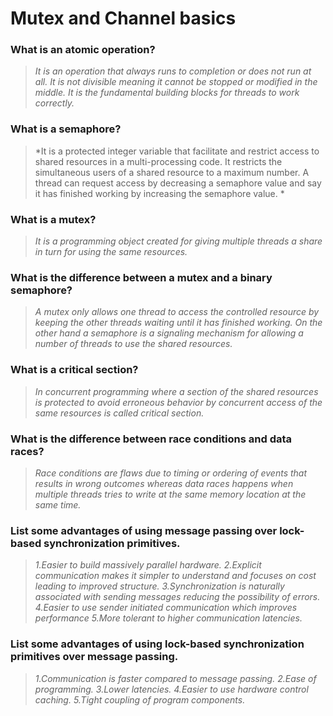 # Mutex and Channel basics

### What is an atomic operation?
> *It is an operation that always runs to completion or does not run at all. It is not divisible meaning it cannot be stopped or modified in the middle. It is the fundamental building blocks for threads to work correctly.*

### What is a semaphore?
> *It is a protected integer variable that facilitate and restrict access to shared resources in a multi-processing code. It restricts the simultaneous users of a shared resource to a maximum number. A thread can request access by decreasing a semaphore value and say it has finished working by increasing the semaphore value. *

### What is a mutex?
> *It is a programming object created for giving multiple threads a share in turn for using the same resources.*

### What is the difference between a mutex and a binary semaphore?
> *A mutex only allows one thread to access the controlled resource by keeping the other threads waiting until it has finished working. On the other hand a semaphore is a signaling mechanism for allowing a number of threads to use the shared resources.*

### What is a critical section?
> *In concurrent programming where a section of the shared resources is protected to avoid erroneous behavior by concurrent access of the same resources is called critical section.*

### What is the difference between race conditions and data races?
 > *Race conditions are flaws due to timing or ordering of events that results in wrong outcomes whereas data races happens when multiple threads tries to write at the same memory location at the same time.*

### List some advantages of using message passing over lock-based synchronization primitives.
> *1.Easier to build massively parallel hardware.
   2.Explicit communication makes it simpler to understand and focuses on cost leading to improved structure.
   3.Synchronization is naturally associated with sending messages reducing the possibility of errors.
   4.Easier to use sender initiated communication which improves performance
   5.More tolerant to higher communication latencies.*

### List some advantages of using lock-based synchronization primitives over message passing.
> *1.Communication is faster compared to message passing.
   2.Ease of programming.
   3.Lower latencies.
   4.Easier to use hardware control caching.
   5.Tight coupling of program components.*
